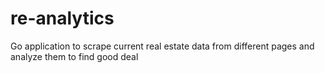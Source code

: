 # re-analytics
Go application to scrape current real estate data from different pages and analyze them to find good deal
